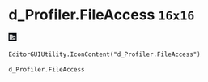 # d_Profiler.FileAccess `16x16`
<img src="/img/d_Profiler.FileAccess.png" width=16 height=16>

``` CSharp
EditorGUIUtility.IconContent("d_Profiler.FileAccess")
```
```
d_Profiler.FileAccess
```
